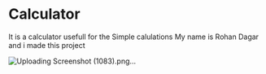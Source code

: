 # Calculator
It is a calculator usefull for the Simple calulations
My name is Rohan Dagar and i made this project


![Uploading Screenshot (1083).png…]()
